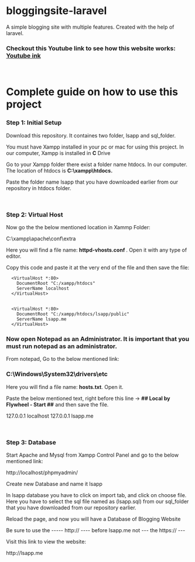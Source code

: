 # bloggingsite-laravel
A simple blogging site with multiple features. Created with the help of laravel.

<h3>Checkout this Youtube link to see how this website works: <a target="_blank" href="https://youtu.be/sK1_79e5gNo">Youtube ink</a></h3>
  
  <br>

  <h1>Complete guide on how to use this project</h1>
  <h3>Step 1: Initial Setup</h3>
  <p>Download this repository. It containes two folder, lsapp and sql_folder.</p>
  <p>You must have Xampp installed in your pc or mac for using this project. In our computer, Xampp is installed in <strong>C</strong> Drive </p>
  <p>Go to your Xampp folder there exist a folder name htdocs. In our computer. The location of htdocs is <strong> C:\xampp\htdocs.</strong></p>
  <p>Paste the folder name lsapp that you have downloaded earlier from our repository in htdocs folder.</p>
  <br>
  <h3>Step 2: Virtual Host</h3>
  <p>Now go the the below mentioned location in Xammp Folder:</p>
  <p>C:\xampp\apache\conf\extra</p>
  <p>Here you will find a file name: <strong> httpd-vhosts.conf </strong>. Open it with any type of editor.</p>
  <p>Copy this code and paste it at the very end of the file and then save the file:</p>
 

      <VirtualHost *:80>
        DocumentRoot "C:/xampp/htdocs"
        ServerName localhost
      </VirtualHost>


      <VirtualHost *:80>
        DocumentRoot "C:/xampp/htdocs/lsapp/public"
        ServerName lsapp.me
      </VirtualHost>


    
  
  <h3>Now open Notepad as an <strong>Administrator</strong>. It is important that you must run notepad as an administrator.</h3>
  <p>From notepad, Go to the below mentioned link:</p>
  <h3>C:\Windows\System32\drivers\etc</h3>
  <p>Here you will find a file name: <strong> hosts.txt</strong>. Open it.</p>
  <p>Paste the below mentioned text, right before this line -> <strong>## Local by Flywheel - Start ##</strong> and then save the file.
  </p>
  <p>
    127.0.0.1 localhost
    127.0.0.1 lsapp.me
  </p>
  <br>
  <h3>Step 3: Database</h3>
  <p>Start Apache and Mysql from Xampp Control Panel and go to the below mentioned link:</p>
  <p>http://localhost/phpmyadmin/</p>
  <p>Create new Database and name it lsapp</p>
  <p>In lsapp database you have to click on import tab, and click on choose file. Here you have to select the sql file named as (lsapp.sql) from our sql_folder that you have downloaded from our repository earlier.</p>
  <p>Reload the page, and now you will have a Database of Blogging Website</p>

  <p>Be sure to use the -----    http://   ---- before lsapp.me not --- the https://  ---</p>
  <p>Visit this link to view the website:</p>
  <p>http://lsapp.me</p>
